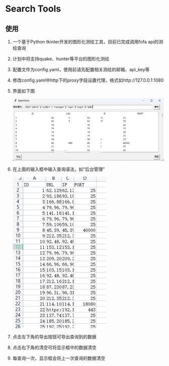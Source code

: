 # Search Tools
## 使用
1. 一个基于Python tkinter开发的图形化测绘工具，目前已完成调用fofa api的测绘查询
2. 计划中将支持quake、hunter等平台的图形化测绘
3. 配置文件为config.yaml，使用前请先配置相关测绘的邮箱、api_key等
4. 修改config.yaml中http下的proxy字段设置代理，格式如http://127.0.0.1:1080
5. 界面如下图
    
    ![1.png](./img/1.png)
6. 在上面的输入框中输入查询语法，如“后台管理”
    
    ![2.png](./img/2.png)
7. 点击左下角的导出按钮可导出查询到的数据
8. 点击右下角的清空可将显示框中的数据清空
9. 每查询一次，显示框会将上一次查询的数据清空


